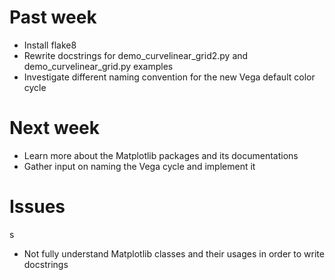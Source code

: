 # Past week

- Install flake8
- Rewrite docstrings for demo_curvelinear_grid2.py and demo_curvelinear_grid.py examples
- Investigate different naming convention for the new Vega default color cycle


# Next week

- Learn more about the Matplotlib packages and its documentations
- Gather input on naming the Vega cycle and implement it


# Issues
s
- Not fully understand Matplotlib classes and their usages in order to write docstrings